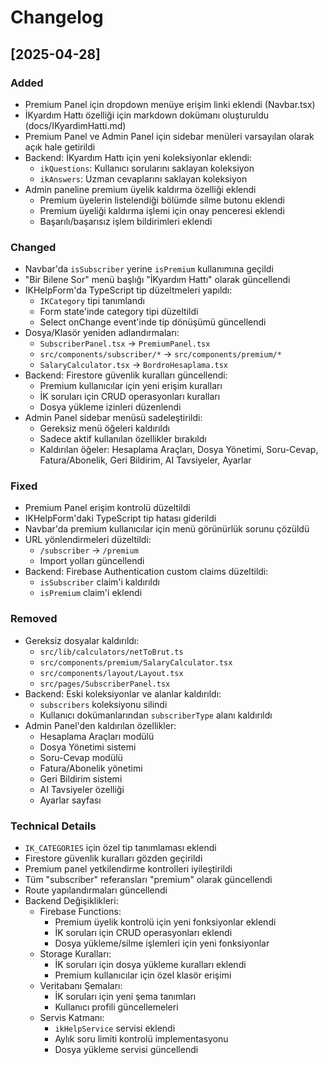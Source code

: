# Changelog

## [2025-04-28]

### Added
- Premium Panel için dropdown menüye erişim linki eklendi (Navbar.tsx)
- İKyardım Hattı özelliği için markdown dokümanı oluşturuldu (docs/IKyardimHatti.md)
- Premium Panel ve Admin Panel için sidebar menüleri varsayılan olarak açık hale getirildi
- Backend: İKyardım Hattı için yeni koleksiyonlar eklendi:
  - `ikQuestions`: Kullanıcı sorularını saklayan koleksiyon
  - `ikAnswers`: Uzman cevaplarını saklayan koleksiyon
- Admin paneline premium üyelik kaldırma özelliği eklendi
  - Premium üyelerin listelendiği bölümde silme butonu eklendi
  - Premium üyeliği kaldırma işlemi için onay penceresi eklendi
  - Başarılı/başarısız işlem bildirimleri eklendi

### Changed
- Navbar'da `isSubscriber` yerine `isPremium` kullanımına geçildi
- "Bir Bilene Sor" menü başlığı "İKyardım Hattı" olarak güncellendi
- IKHelpForm'da TypeScript tip düzeltmeleri yapıldı:
  - `IKCategory` tipi tanımlandı
  - Form state'inde category tipi düzeltildi
  - Select onChange event'inde tip dönüşümü güncellendi
- Dosya/Klasör yeniden adlandırmaları:
  - `SubscriberPanel.tsx` -> `PremiumPanel.tsx`
  - `src/components/subscriber/*` -> `src/components/premium/*`
  - `SalaryCalculator.tsx` -> `BordroHesaplama.tsx`
- Backend: Firestore güvenlik kuralları güncellendi:
  - Premium kullanıcılar için yeni erişim kuralları
  - İK soruları için CRUD operasyonları kuralları
  - Dosya yükleme izinleri düzenlendi
- Admin Panel sidebar menüsü sadeleştirildi:
  - Gereksiz menü öğeleri kaldırıldı
  - Sadece aktif kullanılan özellikler bırakıldı
  - Kaldırılan öğeler: Hesaplama Araçları, Dosya Yönetimi, Soru-Cevap, Fatura/Abonelik, Geri Bildirim, AI Tavsiyeler, Ayarlar

### Fixed
- Premium Panel erişim kontrolü düzeltildi
- IKHelpForm'daki TypeScript tip hatası giderildi
- Navbar'da premium kullanıcılar için menü görünürlük sorunu çözüldü
- URL yönlendirmeleri düzeltildi:
  - `/subscriber` -> `/premium`
  - Import yolları güncellendi
- Backend: Firebase Authentication custom claims düzeltildi:
  - `isSubscriber` claim'i kaldırıldı
  - `isPremium` claim'i eklendi

### Removed
- Gereksiz dosyalar kaldırıldı:
  - `src/lib/calculators/netToBrut.ts`
  - `src/components/premium/SalaryCalculator.tsx`
  - `src/components/layout/Layout.tsx`
  - `src/pages/SubscriberPanel.tsx`
- Backend: Eski koleksiyonlar ve alanlar kaldırıldı:
  - `subscribers` koleksiyonu silindi
  - Kullanıcı dokümanlarından `subscriberType` alanı kaldırıldı
- Admin Panel'den kaldırılan özellikler:
  - Hesaplama Araçları modülü
  - Dosya Yönetimi sistemi
  - Soru-Cevap modülü
  - Fatura/Abonelik yönetimi
  - Geri Bildirim sistemi
  - AI Tavsiyeler özelliği
  - Ayarlar sayfası

### Technical Details
- `IK_CATEGORIES` için özel tip tanımlaması eklendi
- Firestore güvenlik kuralları gözden geçirildi
- Premium panel yetkilendirme kontrolleri iyileştirildi
- Tüm "subscriber" referansları "premium" olarak güncellendi
- Route yapılandırmaları güncellendi
- Backend Değişiklikleri:
  - Firebase Functions:
    - Premium üyelik kontrolü için yeni fonksiyonlar eklendi
    - İK soruları için CRUD operasyonları eklendi
    - Dosya yükleme/silme işlemleri için yeni fonksiyonlar
  - Storage Kuralları:
    - İK soruları için dosya yükleme kuralları eklendi
    - Premium kullanıcılar için özel klasör erişimi
  - Veritabanı Şemaları:
    - İK soruları için yeni şema tanımları
    - Kullanıcı profili güncellemeleri
  - Servis Katmanı:
    - `ikHelpService` servisi eklendi
    - Aylık soru limiti kontrolü implementasyonu
    - Dosya yükleme servisi güncellendi 